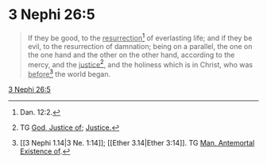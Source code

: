 # 3 Nephi 26:5

> If they be good, to the <u>resurrection</u>[^a] of everlasting life; and if they be evil, to the resurrection of damnation; being on a parallel, the one on the one hand and the other on the other hand, according to the mercy, and the <u>justice</u>[^b], and the holiness which is in Christ, who was <u>before</u>[^c] the world began.

[3 Nephi 26:5](https://www.churchofjesuschrist.org/study/scriptures/bofm/3-ne/26?lang=eng&id=p5#p5)


[^a]: Dan. 12:2.
[^b]: TG [God, Justice of](https://www.churchofjesuschrist.org/study/scriptures/tg/god-justice-of?lang=eng); [Justice.](https://www.churchofjesuschrist.org/study/scriptures/tg/justice?lang=eng)
[^c]: [[3 Nephi 1.14|3 Ne. 1:14]]; [[Ether 3.14|Ether 3:14]]. TG [Man, Antemortal Existence of](https://www.churchofjesuschrist.org/study/scriptures/tg/man-antemortal-existence-of?lang=eng).
